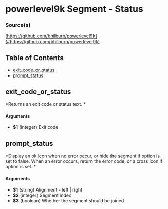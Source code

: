 # powerlevel9k Segment - Status


### Source(s)

[https://github.com/bhilburn/powerlevel9k](#https://github.com/bhilburn/powerlevel9k)


## Table of Contents

- [exit_code_or_status](#exit_code_or_status)
- [prompt_status](#prompt_status)

## exit_code_or_status
*Returns an exit code or status text. *

#### Arguments

- **$1** (integer) Exit code


## prompt_status
*Display an ok icon when no error occur, or hide the segment if option is set to false. When an error occurs, return the error code, or a cross icon if option is set. *

#### Arguments

- **$1** (string) Alignment - left | right
- **$2** (integer) Segment index
- **$3** (boolean) Whether the segment should be joined


